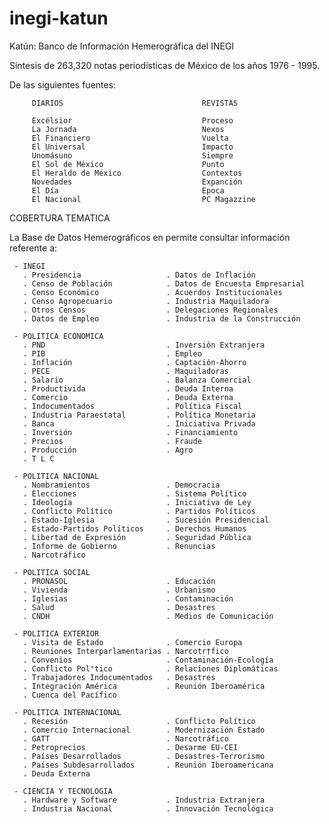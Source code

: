 # inegi-katun

Katún: Banco de Información Hemerográfica del INEGI

Síntesis de 263,320 notas periodísticas de México de los años 1976 - 1995. 

De las siguientes fuentes:

         DIARIOS                               REVISTAS

         Excélsior                             Proceso
         La Jornada                            Nexos
         El Financiero                         Vuelta
         El Universal                          Impacto
         Unomásuno                             Siempre
         El Sol de México                      Punto
         El Heraldo de México                  Contextos
         Novedades                             Expanción
         El Día                                Epoca
         El Nacional                           PC Magazzine

COBERTURA TEMATICA

La Base de Datos Hemerográficos en permite consultar información referente a:

     - INEGI
       . Presidencia                   . Datos de Inflación
       . Censo de Población            . Datos de Encuesta Empresarial
       . Censo Económico               . Acuerdos Institucionales
       . Censo Agropecuario            . Industria Maquiladora
       . Otros Censos                  . Delegaciones Regionales
       . Datos de Empleo               . Industria de la Construcción

     - POLITICA ECONOMICA
       . PND                           . Inversión Extranjera
       . PIB                           . Empleo
       . Inflación                     . Captación-Ahorro
       . PECE                          . Maquiladoras
       . Salario                       . Balanza Comercial
       . Productivida                  . Deuda Interna
       . Comercio                      . Deuda Externa
       . Indocumentados                . Política Fiscal
       . Industria Paraestatal         . Política Monetaria
       . Banca                         . Iniciativa Privada
       . Inversión                     . Financiamiento
       . Precios                       . Fraude
       . Producción                    . Agro
       . T L C

     - POLITICA NACIONAL
       . Nombramientos                 . Democracia
       . Elecciones                    . Sistema Político
       . Ideología                     . Iniciativa de Ley
       . Conflicto Político            . Partidos Políticos
       . Estado-Iglesia                . Sucesión Presidencial
       . Estado-Partidos Políticos     . Derechos Humanos
       . Libertad de Expresión         . Seguridad Pública
       . Informe de Gobierno           . Renuncias
       . Narcotráfico

     - POLITICA SOCIAL
       . PRONASOL                      . Educación
       . Vivienda                      . Urbanismo
       . Iglesias                      . Contaminación
       . Salud                         . Desastres
       . CNDH                          . Medios de Comunicación

     - POLITICA EXTERIOR
       . Visita de Estado              . Comercio Europa
       . Reuniones Interparlamentarias . Narcotr†fico
       . Convenios                     . Contaminación-Ecología
       . Conflicto Pol°tico            . Relaciones Diplomáticas
       . Trabajadores Indocumentados   . Desastres
       . Integración América           . Reunión Iberoamérica
       . Cuenca del Pacífico

     - POLITICA INTERNACIONAL
       . Recesión                      . Conflicto Político
       . Comercio Internacional        . Modernización Estado
       . GATT                          . Narcotráfico
       . Petroprecios                  . Desarme EU-CEI
       . Países Desarrollados          . Desastres-Terrorismo
       . Países Subdesarrollados       . Reunión Iberoamericana
       . Deuda Externa

     - CIENCIA Y TECNOLOGIA
       . Hardware y Software           . Industria Extranjera
       . Industria Nacional            . Innovación Tecnológica


